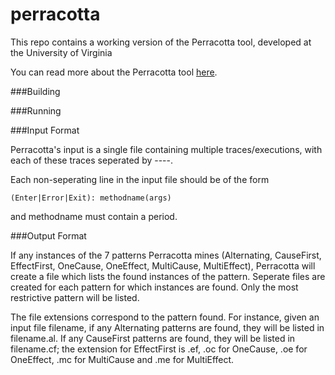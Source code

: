# perracotta
This repo contains a working version of the Perracotta tool, developed at the University of Virginia

You can read more about the Perracotta tool [here](http://www.cs.virginia.edu/perracotta/).

###Building

###Running

###Input Format

Perracotta's input is a single file containing multiple traces/executions, with each of these traces seperated by ----.

Each non-seperating line in the input file should be of the form

```
(Enter|Error|Exit): methodname(args)
```

and methodname must contain a period. 

###Output Format

If any instances of the 7 patterns Perracotta mines (Alternating, CauseFirst, EffectFirst, OneCause, OneEffect, MultiCause, MultiEffect), Perracotta will create a file which lists the found instances of the pattern. Seperate files are created for each pattern for which instances are found. Only the most restrictive pattern will be listed. 

The file extensions correspond to the pattern found. For instance, given an input file filename, if any Alternating patterns are found, they will be listed in filename.al. If any CauseFirst patterns are found, they will be listed in filename.cf; the extension for EffectFirst is .ef, .oc for OneCause, .oe for OneEffect, .mc for MultiCause and .me for MultiEffect. 
